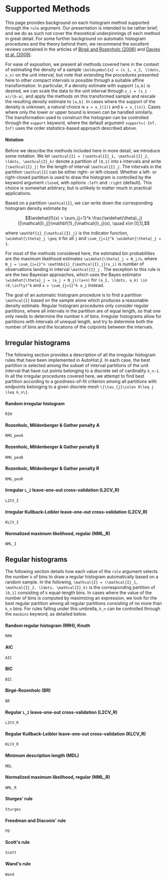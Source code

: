 # Supported Methods
This page provides background on each histogram method supported through the `rule` argument. Our presentation is intended to be rather brief, and we do as such not cover the theoretical underpinnings of each method in great detail. For some further background on automatic histogram procedures and the theory behind them, we recommend the excellent reviews contained in the articles of [Birgé and Rozenholc (2006)](https://doi.org/10.1016/j.csda.2010.04.021) and [Davies et al. (2009)](https://doi.org/10.1051/ps:2008005).

For ease of exposition, we present all methods covered here in the context of estimating the density of a sample ``\boldsymbol{x} = (x_1, x_2, \ldots, x_n)`` on the unit interval, but note that extending the procedures presented here to other compact intervals is possible through a suitable affine transformation. In particular, if a density estimate with support ``[a,b]`` is desired, we can scale the data to the unit interval through ``z_i = (x_i - a)/(b-a)``, and apply the methods on this transformed sample and rescale the resulting density estimate to ``[a,b]``. In cases where the support of the density is unknown, a natural choice is ``a = x_{(1)}`` and ``b = x_{(n)}``. Cases where only the lower or upper bound is known can be handled similarly. The transformation used to construct the histogram can be controlled through the `support` keyword, where the default argument `support=(-Inf, Inf)` uses the order statistics-based approach described above.

#### Notation
Before we describe the methods included here in more detail, we introduce some notation. We let ``\mathcal{I} = (\mathcal{I}_1, \mathcal{I}_2, \ldots, \mathcal{I}_k)`` denote a partition of ``[0,1]`` into ``k`` intervals and write ``|\mathcal{I}_j|`` for the length of interval ``\mathcal{I}_j``. The intervals in the partition ``\mathcal{I}`` can be either right- or left-closed. Whether a left- or right-closed partition is used to draw the histogram is controlled by the keyword argument `closed`, with options `:left` and `:right` (default). This choice is somewhat arbitrary, but is unlikely to matter much in practical applications.

Based on a partition ``\mathcal{I}``, we can write down the corresponding histogram density estimate by

```math
\widehat{f}(x) = \sum_{j=1}^k \frac{\widehat{\theta}_j}{|\mathcal{I}_j|}\mathbf{1}_{\mathcal{I}_j}(x), \quad x\in [0,1],
```
where ``\mathbf{1}_{\mathcal{I}_j}`` is the indicator function, ``\widehat{\theta}_j \geq 0`` for all ``j`` and ``\sum_{j=1}^k \widehat{\theta}_j = 1``. 

For most of the methods considered here, the estimated bin probabilities are the maximum likelihood estimates ``\widehat{\theta}_j = N_j/n``, where ``N_j = \sum_{i=1}^n \mathbb{1}_{\mathcal{I}_j}(x_i)`` is number of observations landing in interval ``\mathcal{I}_j`` . The exception to this rule is are the two Bayesian approaches, which uses the Bayes estimator ``\widehat{\theta}_j = (a_j + N_j)/(a+n)`` for ``(a_1, \ldots, a_k) \in (0,\infty)^k`` and ``a = \sum_{j=1}^k a_j`` instead.

The goal of an automatic histogram procedure is to find a partition ``\mathcal{I}`` based on the sample alone which produces a reasonable density estimate. Regular histogram procedures only consider regular partitions, where all intervals in the partition are of equal length, so that one only needs to determine the number ``k`` of bins. Irregular histograms allow for partitions with intervals of unequal length, and try to determine both the number of bins and the locations of the cutpoints between the intervals.

## Irregular histograms
The following section provides a description of all the irregular histogram rules that have been implemented in AutoHist.jl. In each case, the best partition is selected among the subset of interval partitions of the unit interval that have cut points belonging to a discrete set of cardinality ``k_n-1``. In all the irregular procedures covered here, we attempt to find best partition according to a goodness-of-fit criterion among all partitions with endpoints belonging to a given discrete mesh ``\{\tau_{j}\colon 0\leq j \leq k_n\}``.

#### Random irregular histogram
```@docs
RIH
```

#### Rozenholc, Mildenberger & Gather penalty A
```@docs
RMG_penA
```

#### Rozenholc, Mildenberger & Gather penalty B
```@docs
RMG_penB
```

#### Rozenholc, Mildenberger & Gather penalty R
```@docs
RMG_penR
```

#### Irregular ``L_2`` leave-one-out cross-validation (L2CV_R)
```@docs
L2CV_I
```

#### Irregular Kullback-Leibler leave-one-out cross-validation (L2CV_R)
```@docs
KLCV_I
```

#### Normalized maximum likelihood, regular (NML_R)
```@docs
NML_I
```

## Regular histograms
The following section details how each value of the `rule` argument selects the number ``k`` of bins to draw a regular histogram automatically based on a random sample. In the following, ``\mathcal{I} = (\mathcal{I}_1, \mathcal{I}_2, \ldots, \mathcal{I}_k)`` is the corresponding partition of ``[0,1]`` consisting of ``k`` equal-length bins. In cases where the value of the number of bins is computed by maximizing an expression, we look for the best regular partition among all regular partitions consisting of no more than ``k_n`` bins. For rules falling under this umbrella, ``k_n`` can be controlled through the `maxbins` keyword, as detailed below.

#### Random regular histogram (RRH), Knuth

```@docs
RRH
```

#### AIC

```@docs
AIC
```

#### BIC
```@docs
BIC
```

#### Birgé-Rozenholc (BR)
```@docs
BR
```

#### Regular ``L_2`` leave-one-out cross-validation (L2CV_R)
```@docs
L2CV_R
```

#### Regular Kullback-Leibler leave-one-out cross-validation (KLCV_R)
```@docs
KLCV_R
```

#### Minimum description length (MDL)
```@docs
MDL
```

#### Normalized maximum likelihood, regular (NML_R)
```@docs
NML_R
```

#### Sturges' rule
```@docs
Sturges
```

#### Freedman and Diaconis' rule
```@docs
FD
```

#### Scott's rule
```@docs
Scott
```

#### Wand's rule
```@docs
Wand
```
